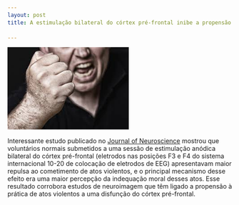 ```yaml
---
layout: post
title: A estimulação bilateral do córtex pré-frontal inibe a propensão à pratica de atos agressivos

---
```

![](/images/aggression.jpg)


Interessante estudo publicado no [Journal of Neuroscience](http://www.jneurosci.org/content/early/2018/07/02/JNEUROSCI.3317-17.2018) mostrou que voluntários normais submetidos a uma sessão de estimulação anódica bilateral do córtex pré-frontal (eletrodos nas posições F3 e F4 do sistema internacional 10-20 de colocação de eletrodos de EEG) apresentavam maior repulsa ao cometimento de atos violentos, e o principal mecanismo desse efeito era uma maior percepção da indequação moral desses atos.
Esse resultado corrobora estudos de neuroimagem que têm ligado a propensão à prática de atos violentos a uma disfunção do córtex pré-frontal.
